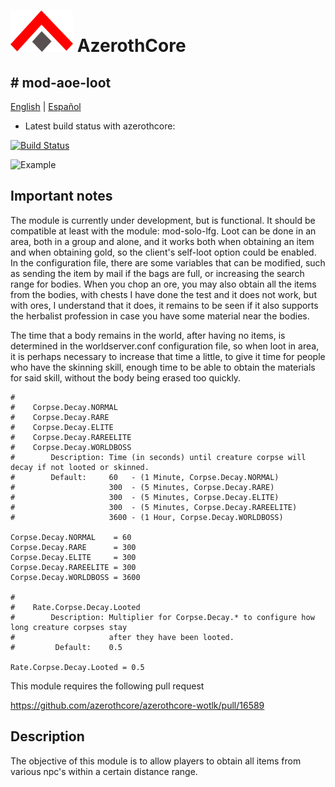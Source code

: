 # ![logo](https://raw.githubusercontent.com/azerothcore/azerothcore.github.io/master/images/logo-github.png) AzerothCore

## # mod-aoe-loot

[English](README.md) | [Español](README_ES.md)

- Latest build status with azerothcore:

[![Build Status](https://github.com/azerothcore/mod-aoe-loot/workflows/core-build/badge.svg?branch=master&event=push)](https://github.com/azerothcore/mod-aoe-loot)

![Example](example.gif)

## Important notes

The module is currently under development, but is functional. It should be compatible at least with the module: mod-solo-lfg. Loot can be done in an area, both in a group and alone, and it works both when obtaining an item and when obtaining gold, so the client's self-loot option could be enabled. In the configuration file, there are some variables that can be modified, such as sending the item by mail if the bags are full, or increasing the search range for bodies. When you chop an ore, you may also obtain all the items from the bodies, with chests I have done the test and it does not work, but with ores, I understand that it does, it remains to be seen if it also supports the herbalist profession in case you have some material near the bodies.

The time that a body remains in the world, after having no items, is determined in the worldserver.conf configuration file, so when loot in area, it is perhaps necessary to increase that time a little, to give it time for people who have the skinning skill, enough time to be able to obtain the materials for said skill, without the body being erased too quickly.

```
#
#    Corpse.Decay.NORMAL
#    Corpse.Decay.RARE
#    Corpse.Decay.ELITE
#    Corpse.Decay.RAREELITE
#    Corpse.Decay.WORLDBOSS
#        Description: Time (in seconds) until creature corpse will decay if not looted or skinned.
#        Default:     60   - (1 Minute, Corpse.Decay.NORMAL)
#                     300  - (5 Minutes, Corpse.Decay.RARE)
#                     300  - (5 Minutes, Corpse.Decay.ELITE)
#                     300  - (5 Minutes, Corpse.Decay.RAREELITE)
#                     3600 - (1 Hour, Corpse.Decay.WORLDBOSS)

Corpse.Decay.NORMAL    = 60
Corpse.Decay.RARE      = 300
Corpse.Decay.ELITE     = 300
Corpse.Decay.RAREELITE = 300
Corpse.Decay.WORLDBOSS = 3600

#
#    Rate.Corpse.Decay.Looted
#        Description: Multiplier for Corpse.Decay.* to configure how long creature corpses stay
#                     after they have been looted.
#         Default:    0.5

Rate.Corpse.Decay.Looted = 0.5
```

This module requires the following pull request

https://github.com/azerothcore/azerothcore-wotlk/pull/16589

## Description

The objective of this module is to allow players to obtain all items from various npc's within a certain distance range.

